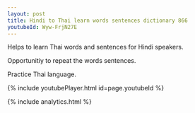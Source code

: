 ```yaml
---
layout: post
title: Hindi to Thai learn words sentences dictionary 866 
youtubeId: Wyw-FrjN27E
---
```

 
 
Helps to learn Thai words and sentences for Hindi speakers.

Opportunitiy to repeat the words sentences. 

Practice Thai language. 
 
{% include youtubePlayer.html id=page.youtubeId %}
 
 
{% include analytics.html %}